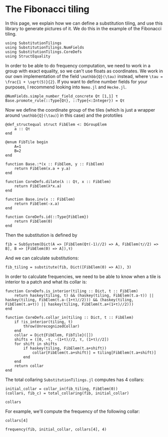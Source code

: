 # The Fibonacci tiling

In this page, we explain how we can define a substitution tiling, and use this library to generate pictures of it.
We do this in the example of the Fibonacci tiling.


```@example 1
using SubstitutionTilings
using SubstitutionTilings.NumFields
using SubstitutionTilings.CoreDefs
using StructEquality
```

In order to be able to do frequency computation,
we need to work in a group with exact equality, so we can't use floats as coordinates.
We work in our own implementation of the field ``\mathbb{Q}(\tau)`` instead,
where ``\tau = \frac{1 + \sqrt(5)}{2}``. If you want to define number fields for your purposes, I recommend looking into `Nemo.jl` and `Hecke.jl`.

```@example 1
@NumFields.simple_number_field_concrete Qτ [1,1] τ
Base.promote_rule(::Type{Qτ}, ::Type{<:Integer}) = Qτ
```

Now we define the coordinate group of the tiles
(which is just a wrapper around ``\mathbb{Q}(\tau)``) in this case)
and the prototiles

```@example 1
@def_structequal struct FibElem <: DGroupElem
    a :: Qτ
end

@enum FibTile begin
    A=1
    B=2
end

function Base.:*(x :: FibElem, y :: FibElem)
    return FibElem(x.a + y.a)
end

function CoreDefs.dilate(λ :: Qτ, x :: FibElem)
    return FibElem(λ*x.a)
end

function Base.inv(x :: FibElem)
    return FibElem(-x.a)
end

function CoreDefs.id(::Type{FibElem})
    return FibElem(0)
end
```

Then the substitution is defined by
```@example 1
fib = SubSystem(Dict(A => [FibElem(Qτ(-1)//2) => A, FibElem(τ//2) => B], B => [FibElem(0) => A]),τ)
```

And we can calculate substitutions:

```@example 1
fib_tiling = substitute(fib, Dict([FibElem(0) => A]), 3)
```

In order to calculate frequencies, we need to be able to know when a tile is interior to a patch and what its collar is:

```@example 1
function CoreDefs.is_interior(tiling :: Dict, t :: FibElem)
    return haskey(tiling, t) && (haskey(tiling, FibElem(t.a-τ)) || haskey(tiling, FibElem(t.a-(1+τ)//2))) && (haskey(tiling, FibElem(t.a+τ)) || haskey(tiling, FibElem(t.a+(1+τ)//2)))
end

function CoreDefs.collar_in(tiling :: Dict, t :: FibElem)
    if !is_interior(tiling, t)
        throw(UnrecognizedCollar)
    end
    collar = Dict{FibElem, FibTile}([])
    shifts = ([0, -τ, -(1+τ)//2, τ, (1+τ)//2])
    for shift in shifts
        if haskey(tiling, FibElem(t.a+shift))
            collar[FibElem(t.a+shift)] = tiling[FibElem(t.a+shift)]
        end
    end
    return collar
end
```

The total collaring `SubstitutionTilings.jl` computes has 4 collars:
```@example 1
initial_collar = collar_in(fib_tiling, FibElem(0))
(collars, fib_c) = total_collaring(fib, initial_collar)

collars
```

For example, we'll compute the frequency of the following collar:
```@example 1
collars[4]
```

```@example 1
frequency(fib, initial_collar, collars[4], 4)
```